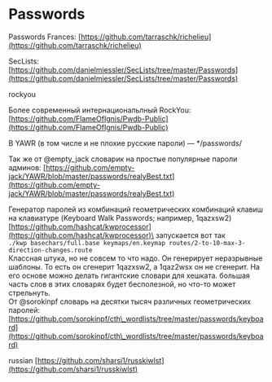 # Passwords

Passwords Frances: [https://github.com/tarraschk/richelieu](https://github.com/tarraschk/richelieu)

SecLists: [https://github.com/danielmiessler/SecLists/tree/master/Passwords](https://github.com/danielmiessler/SecLists/tree/master/Passwords)

rockyou&#x20;

Более современный интернациональлный RockYou: [https://github.com/FlameOfIgnis/Pwdb-Public](https://github.com/FlameOfIgnis/Pwdb-Public)

В YAWR (в том числе и не плохие русские пароли) — \*/passwords/

Так же от @empty\_jack словарик на простые популярные пароли админов: [https://github.com/empty-jack/YAWR/blob/master/passwords/realyBest.txt](https://github.com/empty-jack/YAWR/blob/master/passwords/realyBest.txt)

Генератор паролей из комбинаций геометрических комбинаций клавиш на клавиатуре (Keyboard Walk Passwords; например, 1qazxsw2) [https://github.com/hashcat/kwprocessor](https://github.com/hashcat/kwprocessor)\
запускается вот так\
`./kwp basechars/full.base keymaps/en.keymap routes/2-to-10-max-3-direction-changes.route`\
Классная штука, но не совсем то что надо. Он генерирует неразрывные шаблоны. То есть он сгенерит 1qazxsw2, а 1qaz2wsx он не сгенерит. На его основе можно делать гигантские словари для хешката. большая часть слов в этих словарях будет бесполезной, но что-то может стрельнуть.\
От @sorokinpf словарь на десятки тысяч различных геометрических паролей: [https://github.com/sorokinpf/cth\_wordlists/tree/master/passwords/keyboard](https://github.com/sorokinpf/cth\_wordlists/tree/master/passwords/keyboard)

russian [https://github.com/sharsi1/russkiwlst](https://github.com/sharsi1/russkiwlst)

